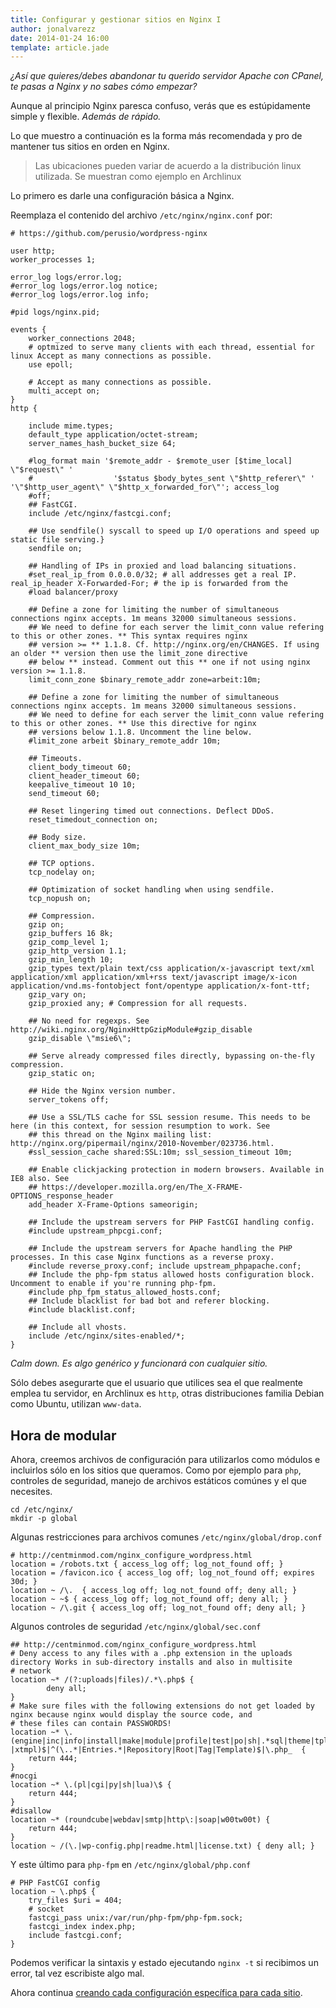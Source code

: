 ```yaml
---
title: Configurar y gestionar sitios en Nginx I
author: jonalvarezz
date: 2014-01-24 16:00
template: article.jade
---
```


_¿Así que quieres/debes abandonar tu querido servidor Apache con CPanel, te pasas a Nginx y no sabes cómo empezar?_

Aunque al principio Nginx paresca confuso, verás que es estúpidamente simple y flexible. _Además de rápido._

Lo que muestro a continuación es la forma más recomendada y pro de mantener tus sitios en orden en Nginx.

> Las ubicaciones pueden variar de acuerdo a la distribución linux utilizada. Se muestran como ejemplo en Archlinux

Lo primero es darle una configuración básica a Nginx.

Reemplaza el contenido del archivo `/etc/nginx/nginx.conf` por:

    # https://github.com/perusio/wordpress-nginx

    user http;
    worker_processes 1;

    error_log logs/error.log;
    #error_log logs/error.log notice;
    #error_log logs/error.log info;

    #pid logs/nginx.pid;

    events {
    	worker_connections 2048;
    	# optmized to serve many clients with each thread, essential for linux Accept as many connections as possible.
    	use epoll;

    	# Accept as many connections as possible.
    	multi_accept on;
    }
    http {

    	include mime.types;
    	default_type application/octet-stream;
    	server_names_hash_bucket_size 64;

    	#log_format main '$remote_addr - $remote_user [$time_local] \"$request\" '
    	#                  '$status $body_bytes_sent \"$http_referer\" ' '\"$http_user_agent\" \"$http_x_forwarded_for\"'; access_log
    	#off;
    	## FastCGI.
    	include /etc/nginx/fastcgi.conf;

    	## Use sendfile() syscall to speed up I/O operations and speed up static file serving.}
    	sendfile on;

    	## Handling of IPs in proxied and load balancing situations.
    	#set_real_ip_from 0.0.0.0/32; # all addresses get a real IP. real_ip_header X-Forwarded-For; # the ip is forwarded from the
    	#load balancer/proxy

    	## Define a zone for limiting the number of simultaneous connections nginx accepts. 1m means 32000 simultaneous sessions.
    	## We need to define for each server the limit_conn value refering to this or other zones. ** This syntax requires nginx
    	## version >= ** 1.1.8. Cf. http://nginx.org/en/CHANGES. If using an older ** version then use the limit_zone directive
    	## below ** instead. Comment out this ** one if not using nginx version >= 1.1.8.
    	limit_conn_zone $binary_remote_addr zone=arbeit:10m;

    	## Define a zone for limiting the number of simultaneous connections nginx accepts. 1m means 32000 simultaneous sessions.
    	## We need to define for each server the limit_conn value refering to this or other zones. ** Use this directive for nginx
    	## versions below 1.1.8. Uncomment the line below.
    	#limit_zone arbeit $binary_remote_addr 10m;

    	## Timeouts.
    	client_body_timeout 60;
    	client_header_timeout 60;
    	keepalive_timeout 10 10;
    	send_timeout 60;

    	## Reset lingering timed out connections. Deflect DDoS.
    	reset_timedout_connection on;

    	## Body size.
    	client_max_body_size 10m;

    	## TCP options.
    	tcp_nodelay on;

    	## Optimization of socket handling when using sendfile.
    	tcp_nopush on;

    	## Compression.
    	gzip on;
    	gzip_buffers 16 8k;
    	gzip_comp_level 1;
    	gzip_http_version 1.1;
    	gzip_min_length 10;
    	gzip_types text/plain text/css application/x-javascript text/xml application/xml application/xml+rss text/javascript image/x-icon application/vnd.ms-fontobject font/opentype application/x-font-ttf;
    	gzip_vary on;
    	gzip_proxied any; # Compression for all requests.

    	## No need for regexps. See http://wiki.nginx.org/NginxHttpGzipModule#gzip_disable
    	gzip_disable \"msie6\";

    	## Serve already compressed files directly, bypassing on-the-fly compression.
    	gzip_static on;

    	## Hide the Nginx version number.
    	server_tokens off;

    	## Use a SSL/TLS cache for SSL session resume. This needs to be here (in this context, for session resumption to work. See
    	## this thread on the Nginx mailing list: http://nginx.org/pipermail/nginx/2010-November/023736.html.
    	#ssl_session_cache shared:SSL:10m; ssl_session_timeout 10m;

    	## Enable clickjacking protection in modern browsers. Available in IE8 also. See
    	## https://developer.mozilla.org/en/The_X-FRAME-OPTIONS_response_header
    	add_header X-Frame-Options sameorigin;

    	## Include the upstream servers for PHP FastCGI handling config.
    	#include upstream_phpcgi.conf;

    	## Include the upstream servers for Apache handling the PHP processes. In this case Nginx functions as a reverse proxy.
    	#include reverse_proxy.conf; include upstream_phpapache.conf;
    	## Include the php-fpm status allowed hosts configuration block. Uncomment to enable if you're running php-fpm.
    	#include php_fpm_status_allowed_hosts.conf;
    	## Include blacklist for bad bot and referer blocking.
    	#include blacklist.conf;

    	## Include all vhosts.
    	include /etc/nginx/sites-enabled/*;
    }

_Calm down. Es algo genérico y funcionará con cualquier sitio._

Sólo debes asegurarte que el usuario que utilices sea el que realmente emplea tu servidor, en Archlinux es `http`, otras distribuciones familia Debian como Ubuntu, utilizan `www-data`.

## Hora de modular

Ahora, creemos archivos de configuración para utilizarlos como módulos e incluirlos sólo en los sitios que queramos. Como por ejemplo para `php`, controles de seguridad, manejo de archivos estáticos comúnes y el que necesites.

    cd /etc/nginx/
    mkdir -p global

Algunas restricciones para archivos comunes `/etc/nginx/global/drop.conf`

    # http://centminmod.com/nginx_configure_wordpress.html
    location = /robots.txt { access_log off; log_not_found off; }
    location = /favicon.ico { access_log off; log_not_found off; expires 30d; }
    location ~ /\.  { access_log off; log_not_found off; deny all; }
    location ~ ~$ { access_log off; log_not_found off; deny all; }
    location ~ /\.git { access_log off; log_not_found off; deny all; }

Algunos controles de seguridad `/etc/nginx/global/sec.conf`

    ## http://centminmod.com/nginx_configure_wordpress.html
    # Deny access to any files with a .php extension in the uploads directory Works in sub-directory installs and also in multisite
    # network
    location ~* /(?:uploads|files)/.*\.php$ {
            deny all;
    }
    # Make sure files with the following extensions do not get loaded by nginx because nginx would display the source code, and
    # these files can contain PASSWORDS!
    location ~* \.(engine|inc|info|install|make|module|profile|test|po|sh|.*sql|theme|tpl(\.php)?|xtmpl)$|^(\..*|Entries.*|Repository|Root|Tag|Template)$|\.php_  {
    	return 444;
    }
    #nocgi
    location ~* \.(pl|cgi|py|sh|lua)\$ {
    	return 444;
    }
    #disallow
    location ~* (roundcube|webdav|smtp|http\:|soap|w00tw00t) {
    	return 444;
    }
    location ~ /(\.|wp-config.php|readme.html|license.txt) { deny all; }

Y este último para `php-fpm` en `/etc/nginx/global/php.conf`

    # PHP FastCGI config
    location ~ \.php$ {
    	try_files $uri = 404;
    	# socket
    	fastcgi_pass unix:/var/run/php-fpm/php-fpm.sock;
    	fastcgi_index index.php;
    	include fastcgi.conf;
    }

Podemos verificar la sintaxis y estado ejecutando `nginx -t` si recibimos un error, tal vez escribiste algo mal.

Ahora continua [creando cada configuración específica para cada sitio](http://blog.jonalvarezz.com/configurar-y-gestionar-sitios-en-nginx-ii/).
